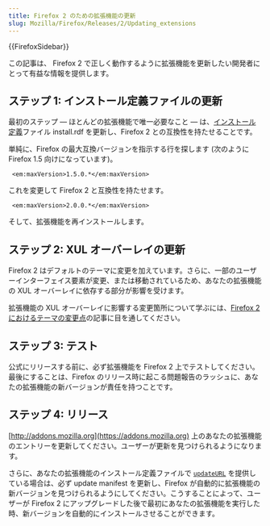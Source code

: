 ```yaml
---
title: Firefox 2 のための拡張機能の更新
slug: Mozilla/Firefox/Releases/2/Updating_extensions
---
```


{{FirefoxSidebar}}

この記事は、 Firefox 2 で正しく動作するように拡張機能を更新したい開発者にとって有益な情報を提供します。

## ステップ 1: インストール定義ファイルの更新

最初のステップ — ほとんどの拡張機能で唯一必要なこと — は、[インストール定義](/ja/Install_Manifests)ファイル install.rdf を更新し、Firefox 2 との互換性を持たせることです。

単純に、Firefox の最大互換バージョンを指示する行を探します (次のように Firefox 1.5 向けになっています)。

```
 <em:maxVersion>1.5.0.*</em:maxVersion>
```

これを変更して Firefox 2 と互換性を持たせます。

```
 <em:maxVersion>2.0.0.*</em:maxVersion>
```

そして、拡張機能を再インストールします。

## ステップ 2: XUL オーバーレイの更新

Firefox 2 はデフォルトのテーマに変更を加えています。さらに、一部のユーザーインターフェイス要素が変更、または移動されているため、あなたの拡張機能の XUL オーバーレイに依存する部分が影響を受けます。

拡張機能の XUL オーバーレイに影響する変更箇所について学ぶには、[Firefox 2 におけるテーマの変更点](/ja/Theme_changes_in_Firefox_2)の記事に目を通してください。

## ステップ 3: テスト

公式にリリースする前に、必ず拡張機能を Firefox 2 上でテストしてください。最後にすることは、Firefox のリリース時に起こる問題報告のラッシュに、あなたの拡張機能の新バージョンが責任を持つことです。

## ステップ 4: リリース

[http://addons.mozilla.org](https://addons.mozilla.org) 上のあなたの拡張機能のエントリーを更新してください。ユーザーが更新を見つけられるようになります。

さらに、あなたの拡張機能のインストール定義ファイルで [`updateURL`](/ja/Install_Manifests#updateURL) を提供している場合は、必ず update manifest を更新し、Firefox が自動的に拡張機能の新バージョンを見つけられるようにしてください。こうすることによって、ユーザーが Firefox 2 にアップグレードした後で最初にあなたの拡張機能を実行した時、新バージョンを自動的にインストールさせることができます。
